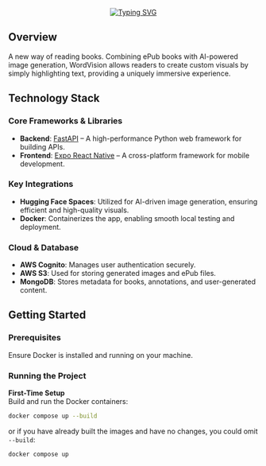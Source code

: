 <div align="center">

[![Typing SVG](https://readme-typing-svg.herokuapp.com?font=Fira+Code&weight=500&size=47&letterSpacing=.2rem&pause=1000&color=CDCAC6&vCenter=true&width=456&height=104&lines=WordVision)](https://git.io/typing-svg)

</div>

## Overview

A new way of reading books. Combining ePub books with AI-powered image generation, WordVision allows readers to create custom visuals by simply highlighting text, providing a uniquely immersive experience.

## Technology Stack

### Core Frameworks & Libraries

- **Backend**: [FastAPI](https://fastapi.tiangolo.com/) – A high-performance Python web framework for building APIs.
- **Frontend**: [Expo React Native](https://expo.dev/) – A cross-platform framework for mobile development.

### Key Integrations

- **Hugging Face Spaces**: Utilized for AI-driven image generation, ensuring efficient and high-quality visuals.
- **Docker**: Containerizes the app, enabling smooth local testing and deployment.

### Cloud & Database

- **AWS Cognito**: Manages user authentication securely.
- **AWS S3**: Used for storing generated images and ePub files.
- **MongoDB**: Stores metadata for books, annotations, and user-generated content.

## Getting Started

### Prerequisites

Ensure Docker is installed and running on your machine.

### Running the Project

**First-Time Setup**  
Build and run the Docker containers:

```bash
docker compose up --build
```

or if you have already built the images and have no changes, you could omit `--build`:

```bash
docker compose up
```
